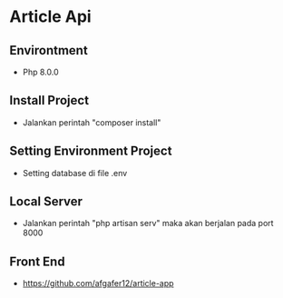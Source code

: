 # Article Api

## Environtment
- Php 8.0.0

## Install Project
- Jalankan perintah "composer install" 

## Setting Environment Project
- Setting database di file .env 

## Local Server
- Jalankan perintah "php artisan serv" maka akan berjalan pada port 8000

## Front End
- https://github.com/afgafer12/article-app